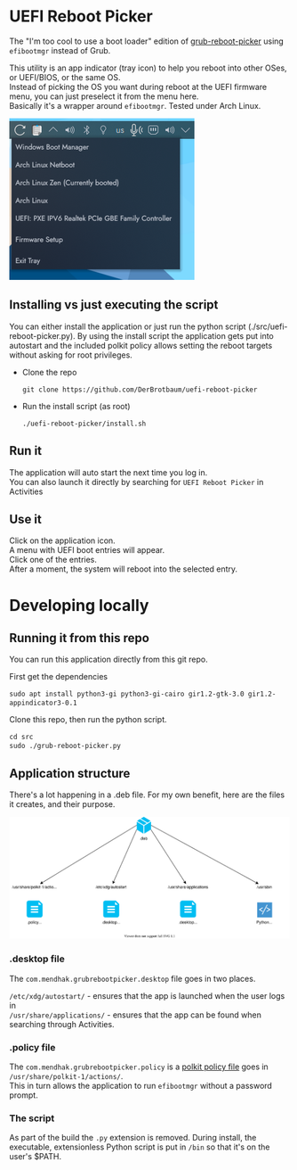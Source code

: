 # UEFI Reboot Picker

The "I'm too cool to use a boot loader" edition of [grub-reboot-picker](https://github.com/mendhak/grub-reboot-picker) using `efibootmgr` instead of Grub. 

This utility is an app indicator (tray icon) to help you reboot into other OSes, or UEFI/BIOS, or the same OS.  
Instead of picking the OS you want during reboot at the UEFI firmware menu, you can just preselect it from the menu here.  
Basically it's a wrapper around `efibootmgr`. Tested under Arch Linux. 

![screenshot](assets/001.png) 

## Installing vs just executing the script

You can either install the application or just run the python script (./src/uefi-reboot-picker.py). By using the install script the application gets put into autostart and the included polkit policy allows setting the reboot targets without asking for root privileges. 

* Clone the repo
  ```
  git clone https://github.com/DerBrotbaum/uefi-reboot-picker
  ```
* Run the install script (as root)
  ```
  ./uefi-reboot-picker/install.sh
  ```

## Run it

The application will auto start the next time you log in.  
You can also launch it directly by searching for `UEFI Reboot Picker` in Activities


## Use it

Click on the application icon.  
A menu with UEFI boot entries will appear.  
Click one of the entries.  
After a moment, the system will reboot into the selected entry.


# Developing locally

## Running it from this repo

You can run this application directly from this git repo.  

First get the dependencies

```
sudo apt install python3-gi python3-gi-cairo gir1.2-gtk-3.0 gir1.2-appindicator3-0.1

```

Clone this repo, then run the python script. 

```
cd src
sudo ./grub-reboot-picker.py
```

## Application structure

There's a lot happening in a .deb file.  For my own benefit, here are the files it creates, and their purpose. 

![diagram](assets/diagram.drawio.svg)

### .desktop file

The `com.mendhak.grubrebootpicker.desktop` file goes in two places. 

`/etc/xdg/autostart/` -  ensures that the app is launched when the user logs in  
`/usr/share/applications/` - ensures that the app can be found when searching through Activities. 

### .policy file

The `com.mendhak.grubrebootpicker.policy` is a [polkit policy file](https://wiki.archlinux.org/index.php/Polkit) goes in `/usr/share/polkit-1/actions/`.  
This in turn allows the application to run `efibootmgr` without a password prompt.  

### The script

As part of the build the `.py` extension is removed.  During install, the executable, extensionless Python script is put in `/bin` so that it's on the user's $PATH.  
